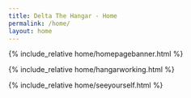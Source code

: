 ```yaml
---
title: Delta The Hangar - Home
permalink: /home/
layout: home
---
```


{% include_relative home/homepagebanner.html %}

{% include_relative home/hangarworking.html %}

{% include_relative home/seeyourself.html %}